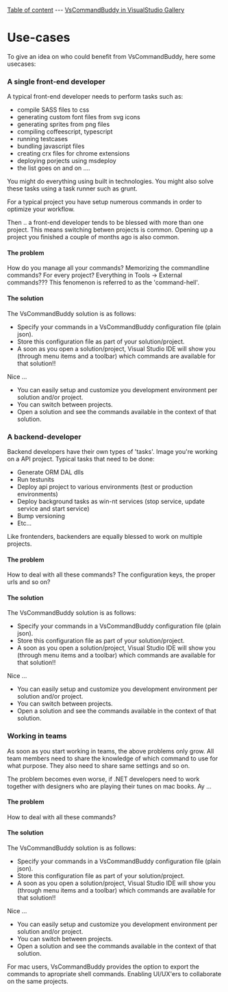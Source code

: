[Table of content](_toc.md) --- [VsCommandBuddy in VisualStudio Gallery](http://visualstudiogallery.msdn.microsoft.com/f5da988e-2ec1-4061-a569-46d09733c668) 
# Use-cases

To give an idea on who could benefit from VsCommandBuddy, here some usecases:

### A single front-end developer
A typical front-end developer needs to perform tasks such as:
- compile SASS files to css
- generating custom font files from svg icons
- generating sprites from png files
- compiling coffeescript, typescript
- running testcases
- bundling javascript files
- creating crx files for chrome extensions
- deploying porjects using msdeploy
- the list goes on and on ....

You might do everything using built in technologies. You might also solve these tasks using a task runner such as grunt.

For a typical project you have setup numerous commands in order to optimize your workflow.

Then .. a front-end developer tends to be blessed with more than one project. This means switching betwen projects is common.
Opening up a project you finished a couple of months ago is also common.

#### The problem
How do you manage all your commands? Memorizing the commandline commands? For every project? Everything in Tools -> External commands???
This fenomenon is referred to as the 'command-hell'.

#### The solution
The VsCommandBuddy solution is as follows:
- Specify your commands in a VsCommandBuddy configuration file (plain json).
- Store this configuration file as part of your solution/project.
- A soon as you open a solution/project, Visual Studio IDE will show you (through menu items and a toolbar) which commands are available for that solution!!

Nice ... 

- You can easily setup and customize you development environment per solution and/or project. 
- You can switch between projects.
- Open a solution and see the commands available in the context of that solution.


### A backend-developer
Backend developers have their own types of 'tasks'. Image you're working on a API project. Typical tasks that need to be done:
- Generate ORM DAL dlls
- Run testunits
- Deploy api project to various environments (test or production environments)
- Deploy background tasks as win-nt services (stop service, update service and start service)
- Bump versioning
- Etc...

Like frontenders, backenders are equally blessed to work on multiple projects. 

#### The problem
How to deal with all these commands? The configuration keys, the proper urls and so on?

#### The solution
The VsCommandBuddy solution is as follows:
- Specify your commands in a VsCommandBuddy configuration file (plain json).
- Store this configuration file as part of your solution/project.
- A soon as you open a solution/project, Visual Studio IDE will show you (through menu items and a toolbar) which commands are available for that solution!!

Nice ... 
- You can easily setup and customize you development environment per solution and/or project. 
- You can switch between projects.
- Open a solution and see the commands available in the context of that solution.



### Working in teams
As soon as you start working in teams, the above problems only grow. All team members need to share the knowledge of which command to use for what purpose.
They also need to share same settings and so on.

The problem becomes even worse, if .NET developers need to work together with designers who are playing their tunes on mac books. Ay ... 

#### The problem
How to deal with all these commands? 

#### The solution
The VsCommandBuddy solution is as follows:
- Specify your commands in a VsCommandBuddy configuration file (plain json).
- Store this configuration file as part of your solution/project.
- A soon as you open a solution/project, Visual Studio IDE will show you (through menu items and a toolbar) which commands are available for that solution!!

Nice ... 
- You can easily setup and customize you development environment per solution and/or project. 
- You can switch between projects.
- Open a solution and see the commands available in the context of that solution.

For mac users, VsCommandBuddy provides the option to export the commands to apropriate shell commands. Enabling UI/UX'ers to collaborate on the same projects.



